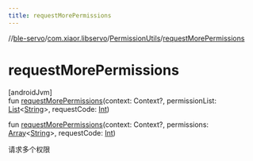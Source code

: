 ```yaml
---
title: requestMorePermissions
---
```

//[ble-servo](../../../index.html)/[com.xiaor.libservo](../index.html)/[PermissionUtils](index.html)/[requestMorePermissions](request-more-permissions.html)



# requestMorePermissions



[androidJvm]\
fun [requestMorePermissions](request-more-permissions.html)(context: Context?, permissionList: [List](https://kotlinlang.org/api/latest/jvm/stdlib/kotlin.collections/-list/index.html)&lt;[String](https://kotlinlang.org/api/latest/jvm/stdlib/kotlin/-string/index.html)&gt;, requestCode: [Int](https://kotlinlang.org/api/latest/jvm/stdlib/kotlin/-int/index.html))

fun [requestMorePermissions](request-more-permissions.html)(context: Context?, permissions: [Array](https://kotlinlang.org/api/latest/jvm/stdlib/kotlin/-array/index.html)&lt;[String](https://kotlinlang.org/api/latest/jvm/stdlib/kotlin/-string/index.html)&gt;, requestCode: [Int](https://kotlinlang.org/api/latest/jvm/stdlib/kotlin/-int/index.html))



请求多个权限





